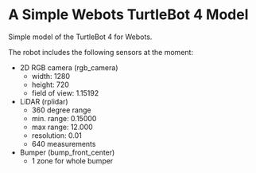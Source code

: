 # A Simple Webots TurtleBot 4 Model

Simple model of the TurtleBot 4 for Webots. 

The robot includes the following sensors at the moment: 

* 2D RGB camera (rgb_camera)
	- width: 1280 
	- height: 720
	- field of view: 1.15192 
* LiDAR (rplidar)
	- 360 degree range 
	- min. range: 0.15000
	- max range: 12.000 
	- resolution: 0.01 
	- 640 measurements  
* Bumper (bump_front_center)
	- 1 zone for whole bumper 